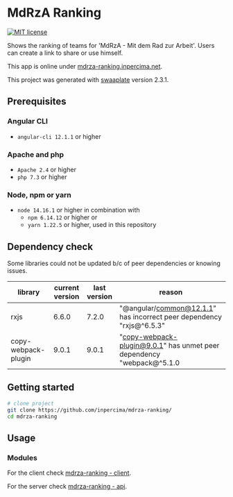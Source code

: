 # MdRzA Ranking

[![MIT license](https://img.shields.io/badge/license-MIT-blue.svg)](./LICENSE.md)

Shows the ranking of teams for 'MdRzA - Mit dem Rad zur Arbeit'.
Users can create a link to share or use himself.

This app is online under [mdrza-ranking.inpercima.net](http://mdrza-ranking.inpercima.net).

This project was generated with [swaaplate](https://github.com/inpercima/swaaplate) version 2.3.1.

## Prerequisites

### Angular CLI

* `angular-cli 12.1.1` or higher

### Apache and php

* `Apache 2.4` or higher
* `php 7.3` or higher

### Node, npm or yarn

* `node 14.16.1` or higher in combination with
  * `npm 6.14.12` or higher or
  * `yarn 1.22.5` or higher, used in this repository

## Dependency check

Some libraries could not be updated b/c of peer dependencies or knowing issues.

| library    | current version | last version | reason |
| ---------- | --------------- | ------------ | ------ |
| rxjs       | 6.6.0           | 7.2.0        | "@angular/common@12.1.1" has incorrect peer dependency "rxjs@^6.5.3" |
| copy-webpack-plugin | 9.0.1  | 9.0.1        | "copy-webpack-plugin@9.0.1" has unmet peer dependency "webpack@^5.1.0 |

## Getting started

```bash
# clone project
git clone https://github.com/inpercima/mdrza-ranking/
cd mdrza-ranking
```

## Usage

### Modules

For the client check [mdrza-ranking - client](./client).

For the server check [mdrza-ranking - api](./api).
